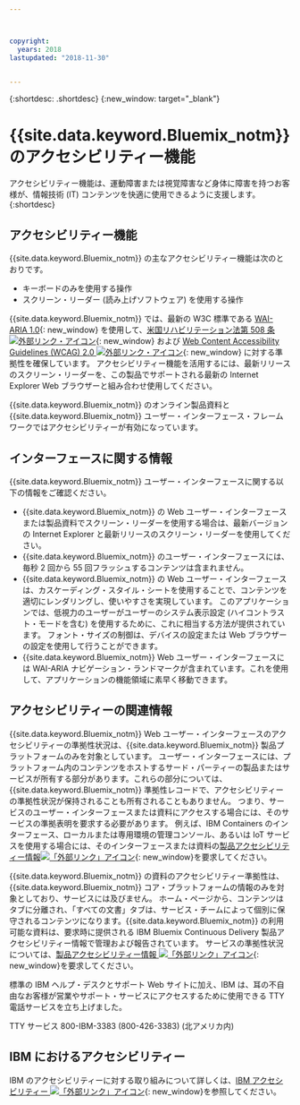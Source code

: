 ```yaml
---



copyright:
  years: 2018
lastupdated: "2018-11-30"


---
```


{:shortdesc: .shortdesc}
{:new_window: target="_blank"}

# {{site.data.keyword.Bluemix_notm}} のアクセシビリティー機能

アクセシビリティー機能は、運動障害または視覚障害など身体に障害を持つお客様が、情報技術 (IT) コンテンツを快適に使用できるように支援します。
{:shortdesc}

## アクセシビリティー機能

{{site.data.keyword.Bluemix_notm}} の主なアクセシビリティー機能は次のとおりです。

* キーボードのみを使用する操作
* スクリーン・リーダー (読み上げソフトウェア) を使用する操作

{{site.data.keyword.Bluemix_notm}} では、最新の W3C 標準である [WAI-ARIA 1.0](http://www.w3.org/TR/wai-aria/){: new_window} を使用して、[米国リハビリテーション法第 508 条 ![外部リンク・アイコン](../../icons/launch-glyph.svg "外部リンク・アイコン")](https://www.access-board.gov/guidelines-and-standards/communications-and-it/about-the-section-508-standards/section-508-standards){: new_window} および [Web Content Accessibility Guidelines (WCAG) 2.0 ![外部リンク・アイコン](../../icons/launch-glyph.svg "外部リンク・アイコン")](http://www.w3.org/TR/WCAG20/){: new_window} に対する準拠性を確保しています。 アクセシビリティー機能を活用するには、最新リリースのスクリーン・リーダーを、この製品でサポートされる最新の Internet Explorer Web ブラウザーと組み合わせ使用してください。

{{site.data.keyword.Bluemix_notm}} のオンライン製品資料と {{site.data.keyword.Bluemix_notm}} ユーザー・インターフェース・フレームワークではアクセシビリティーが有効になっています。 


## インターフェースに関する情報
 
{{site.data.keyword.Bluemix_notm}} ユーザー・インターフェースに関する以下の情報をご確認ください。

* {{site.data.keyword.Bluemix_notm}} の Web ユーザー・インターフェースまたは製品資料でスクリーン・リーダーを使用する場合は、最新バージョンの Internet Explorer と最新リリースのスクリーン・リーダーを使用してください。 
* {{site.data.keyword.Bluemix_notm}} のユーザー・インターフェースには、毎秒 2 回から 55 回フラッシュするコンテンツは含まれません。
* {{site.data.keyword.Bluemix_notm}} の Web ユーザー・インターフェースは、カスケーディング・スタイル・シートを使用することで、コンテンツを適切にレンダリングし、使いやすさを実現しています。 このアプリケーションでは、低視力のユーザーがユーザーのシステム表示設定 (ハイコントラスト・モードを含む) を使用するために、これに相当する方法が提供されています。 フォント・サイズの制御は、デバイスの設定または Web ブラウザーの設定を使用して行うことができます。
* {{site.data.keyword.Bluemix_notm}} Web ユーザー・インターフェースには WAI-ARIA ナビゲーション・ランドマークが含まれています。これを使用して、アプリケーションの機能領域に素早く移動できます。


## アクセシビリティーの関連情報

{{site.data.keyword.Bluemix_notm}} Web ユーザー・インターフェースのアクセシビリティーの準拠性状況は、{{site.data.keyword.Bluemix_notm}} 製品プラットフォームのみを対象としています。 ユーザー・インターフェースには、プラットフォーム内のコンテンツをホストするサード・パーティーの製品またはサービスが所有する部分があります。これらの部分については、{{site.data.keyword.Bluemix_notm}} 準拠性レコードで、アクセシビリティーの準拠性状況が保持されることも所有されることもありません。 つまり、サービスのユーザー・インターフェースまたは資料にアクセスする場合には、そのサービスの準拠表明を要求する必要があります。 例えば、IBM Containers のインターフェース、ローカルまたは専用環境の管理コンソール、あるいは IoT サービスを使用する場合には、そのインターフェースまたは資料の[製品アクセシビリティー情報![「外部リンク」アイコン](../../icons/launch-glyph.svg "「外部リンク」アイコン")](http://www-03.ibm.com/able/product_accessibility/index.html){: new_window}を要求してください。

{{site.data.keyword.Bluemix_notm}} の資料のアクセシビリティー準拠性は、{{site.data.keyword.Bluemix_notm}} コア・プラットフォームの情報のみを対象としており、サービスには及びません。 ホーム・ページから、コンテンツはタブに分離され、「すべての文書」タブは、サービス・チームによって個別に保守されるコンテンツになります。{{site.data.keyword.Bluemix_notm}} の利用可能な資料は、要求時に提供される IBM Bluemix Continuous Delivery 製品アクセシビリティー情報で管理および報告されています。 サービスの準拠性状況については、[製品アクセシビリティー情報 ![「外部リンク」アイコン](../../icons/launch-glyph.svg "「外部リンク」アイコン")](http://www-03.ibm.com/able/product_accessibility/index.html){: new_window}を要求してください。

標準の IBM ヘルプ・デスクとサポート Web サイトに加え、IBM は、耳の不自由なお客様が営業やサポート・サービスにアクセスするために使用できる TTY 電話サービスを立ち上げました。

TTY サービス
800-IBM-3383 (800-426-3383)
(北アメリカ内)

## IBM におけるアクセシビリティー

IBM のアクセシビリティーに対する取り組みについて詳しくは、[IBM アクセシビリティー ![「外部リンク」アイコン](../../icons/launch-glyph.svg "「外部リンク」アイコン")](http://www.ibm.com/able){: new_window}を参照してください。
